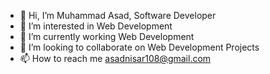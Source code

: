 - 👋 Hi, I’m Muhammad Asad, Software Developer
- 👀 I’m interested in Web Development
- 🌱 I’m currently working Web Development
- 💞️ I’m looking to collaborate on Web Development Projects
- 📫 How to reach me asadnisar108@gmail.com

